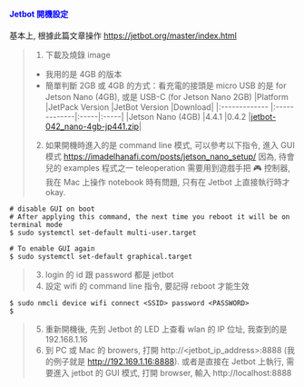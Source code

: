 #### <span style="color:blue">Jetbot 開機設定</span>

基本上, 根據此篇文章操作 https://jetbot.org/master/index.html  
> 1. 下載及燒錄 image
>   - 我用的是 4GB 的版本
>   - 簡單判斷 2GB 或 4GB 的方式：看充電的接頭是 micro USB 的是 for Jetson Nano (4GB), 或是 USB-C (for Jetson Nano 2GB) 
|Platform	|JetPack Version	|JetBot Version	|Download|
|:------------- |:-------------|:-----|:-----|
|Jetson Nano (4GB)	|4.4.1	|0.4.2	|[jetbot-042_nano-4gb-jp441.zip](https://drive.google.com/file/d/1MAX1ibJvcLulKQeMtxbjMhsrOevBfUJd/view)|
> 2. 如果開機時進入的是 command line 模式, 可以參考以下指令, 進入 GUI 模式 https://imadelhanafi.com/posts/jetson_nano_setup/
因為, 待會兒的 examples 程式之一 teleoperation 需要用到遊戲手把 🎮 控制器, 我在 Mac 上操作 notebook 時有問題, 只有在 Jetbot 上直接執行時才 okay.

```
# disable GUI on boot
# After applying this command, the next time you reboot it will be on terminal mode
$ sudo systemctl set-default multi-user.target

# To enable GUI again
$ sudo systemctl set-default graphical.target

```
> 3. login 的 id 跟 password 都是 jetbot
> 4. 設定 wifi 的 command line 指令, 要記得 reboot 才能生效
```
$ sudo nmcli device wifi connect <SSID> password <PASSWORD>
$
```
> 5. 重新開機後, 先到 Jetbot 的 LED 上查看 wlan 的 IP 位址, 我查到的是 192.168.1.16
> 6. 到 PC 或 Mac 的 browers, 打開 http://<jetbot_ip_address>:8888 (我的例子就是 http://192.169.1.16:8888). 或者是直接在 Jetbot 上執行, 需要進入 jetbot 的 GUI 模式, 打開 browser, 輸入 http://localhost:8888

